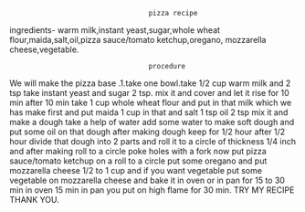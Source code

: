                                       pizza recipe      

ingredients- warm milk,instant yeast,sugar,whole wheat flour,maida,salt,oil,pizza sauce/tomato ketchup,oregano,
mozzarella cheese,vegetable.


                                      procedure
We will make the pizza base .1.take one bowl.take 1/2 cup warm milk and 2 tsp take instant yeast and sugar 2 tsp. mix it and cover and let it rise for 10 min after 10 min take 1 cup whole wheat flour and put in that milk which we has make first and put maida 1 cup in that and salt 1 tsp oil 2 tsp mix it and make a dough take a help of water add some water to make soft dough and put some oil on that dough after making dough keep for 1/2 hour after 1/2 hour divide that dough into 2 parts and roll it to a circle of thickness 1/4 inch and after making roll to a circle poke holes with a fork now put pizza sauce/tomato ketchup on a roll to a circle put some oregano and put mozzarella cheese 1/2 to 1 cup and if you want vegetable put some vegetable on mozzarella cheese and bake it in oven or in pan for 15 to 30 min in oven 15 min in pan you put on high flame for 30 min.
                                  TRY MY RECIPE 
                                  THANK YOU.